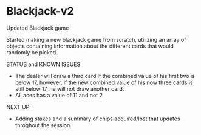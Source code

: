 # Blackjack-v2

Updated Blackjack game

Started making a new blackjack game from scratch, utilizing an array of objects containing information about the different cards that would randomly be picked.

STATUS and KNOWN ISSUES:

- The dealer will draw a third card if the combined value of his first two is below 17, however, if the new combined value of his now three cards is still below 17, he will not draw another card.
- All aces has a value of 11 and not 2

NEXT UP:

- Adding stakes and a summary of chips acquired/lost that updates throghout the session.
